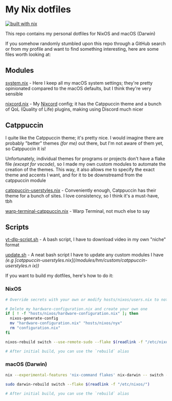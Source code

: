 # My Nix dotfiles

[![built with nix](https://img.shields.io/static/v1?logo=nixos&logoColor=white&label=&message=Built%20with%20Nix&color=41439a)](https://builtwithnix.org)

This repo contains my personal dotfiles for NixOS and macOS (Darwin)

If you somehow randomly stumbled upon this repo through a GitHub search or from
my profile and want to find something interesting, here are some files worth
looking at:

## Modules

[system.nix](/hosts/darwin/system.nix) - Here I keep all my macOS system
settings; they're pretty opinionated compared to the macOS defaults, but I think
they're very sensible

[nixcord.nix](/modules/hm/guis/nixcord.nix) - My
[Nixcord](https://github.com/KaylorBen/nixcord) config; it has the Catppuccin
theme and a bunch of QoL (Quality of Life) plugins, making using Discord much
nicer

## Catppuccin

I quite like the Catppuccin theme; it's pretty nice. I would imagine there are
probably "better" themes *(for me)* out there, but I'm not aware of them yet, so
Catppuccin it is!

Unfortunately, individual themes for programs or projects don't have a flake
file *(except for vscode)*, so I made my own custom modules to automate the
creation of the themes. This way, it also allows me to specify the exact theme
and accents I want, and for it to be downstreamd from the catppuccin module

[catppuccin-userstyles.nix](/pkgs/catppuccin-userstyles.nix) -
Conveniently enough, Catppuccin has their theme for a bunch of sites. I love
consistency, so I think it's a must-have, tbh

[warp-terminal-catppuccin.nix](/pkgs/warp-terminal-catppuccin.nix) -
Warp Terminal, not much else to say

## Scripts

[yt-dlp-script.sh](scripts/yt-dlp-script.sh) - A bash script, I have to
download video in my own "niche" format

[update.sh](/pkgs/update.sh) - A neat bash script
I have to update any custom modules I have *(e.g
[catppuccin-userstyles.nix](/modules/hm/custom/catppuccin-userstyles.n
ix))*

If you want to build my dotfiles, here's how to do it:

### NixOS

```bash
# Override secrets with your own or modify hosts/nixos/users.nix to not use secrets

# Delete my hardware-configuration.nix and create your own one
if [ ! -f "hosts/nixos/hardware-configuration.nix" ]; then
  nixos-generate-config
  mv "hardware-configuration.nix" "hosts/nixos/nyx"
  rm "configuration.nix"
fi

nixos-rebuild switch --use-remote-sudo --flake $(readlink -f "/etc/nixos")

# After initial build, you can use the `rebuild` alias
```

### macOS (Darwin)

```bash
nix --experimental-features 'nix-command flakes' nix-darwin -- switch --flake $(readlink -f "/etc/nixos/")

sudo darwin-rebuild switch --flake $(readlink -f "/etc/nixos/")

# After initial build, you can use the `rebuild` alias
```
